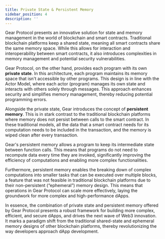 ```yaml
---
title: Private State & Persistent Memory
sidebar_position: 4
description: ''
---
```


Gear Protocol presents an innovative solution for state and memory management in the world of blockchain and smart contracts. Traditional blockchain platforms keep a shared state, meaning all smart contracts share the same memory space. While this allows for interaction and interoperability between smart contracts, it also introduces complexities in memory management and potential security vulnerabilities.

Gear Protocol, on the other hand, provides each program with its own **private state**. In this architecture, each program maintains its memory space that isn't accessible by other programs. This design is in line with the Actor Model, where each actor (program) manages its own state and interacts with others solely through messages. This approach enhances security and simplifies memory management, thereby reducing potential programming errors.

Alongside the private state, Gear introduces the concept of **persistent memory**. This is in stark contrast to the traditional blockchain platforms where memory does not persist between calls to the smart contract. In these traditional models, all the data that a smart contract needs for its computation needs to be included in the transaction, and the memory is wiped clean after every transaction.

Gear's persistent memory allows a program to keep its intermediate state between function calls. This means that programs do not need to recompute data every time they are invoked, significantly improving the efficiency of computations and enabling more complex functionalities.

Furthermore, persistent memory enables the breaking down of complex computations into smaller tasks that can be executed over multiple blocks, a feature that was not feasible in traditional blockchain platforms due to their non-persistent (“ephemeral”) memory design. This means that operations in Gear Protocol can scale more effectively, laying the groundwork for more complex and high-performance dApps.

In essence, the combination of private state and persistent memory offered by Gear Protocol presents a robust framework for building more complex, efficient, and secure dApps, and drives the next wave of Web3 innovation. It marks a paradigm shift from the traditional shared-state and ephemeral memory designs of other blockchain platforms, thereby revolutionizing the way developers approach dApp development.
